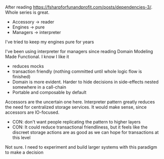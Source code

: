 

After reading https://fsharpforfunandprofit.com/posts/dependencies-3/. Whole series is great.

- Accessory -> reader
- Engines -> pure
- Managers -> interpreter


I've tried to keep my engines pure for years

I've been using interpreter for managers since reading Domain Modeling Made Functional. 
I know I like it
- reduces mocks
- transaction friendly (nothing committed until whole logic flow is finished)
- Domain is more evident. Harder to hide decisions in side-effects nested somewhere in a call-chain
- Portable and composable by default


Accessors are the uncertain one here. Interpreter pattern greatly reduces the need for centralized storage services.
It would make sense, since accessors are IO-focused. 
- CON: don't want people replicating the pattern to higher layers
- CON: It could reduce transactional friendliness, but it feels like the discreet storage actions are as good as we can hope for transactions at this level

Not sure. I need to experiment and build larger systems with this paradigm to make a decision